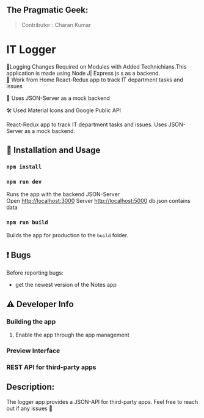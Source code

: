 
## The Pragmatic Geek:

> Contributor : Charan Kumar
# IT Logger
:ticket:Logging Changes Required on Modules with Added Technichians.This application is made using Node J| Express js s as a backend.<br>
:ticket: Work from Home React-Redux app to track IT department tasks and issues<br>

:ticket: Uses JSON-Server as a mock backend<br>

:hammer_and_wrench: Used Material Icons and Google Public API

<!-- The following paragraph should be kept synchronized with the description in appinfo/info.xml -->
React-Redux app to track IT department tasks and issues. 
Uses JSON-Server as a mock backend.


## :rocket: Installation and Usage

### `npm install`

### `npm run dev`

Runs the app with the backend JSON-Server<br>
Open [http://localhost:3000](http://localhost:3000)
Server [http://localhost:5000](http://localhost:5000)
db.json contains data

### `npm run build`

Builds the app for production to the `build` folder.<br>

## :exclamation: Bugs
Before reporting bugs:

* get the newest version of the Notes app




## :warning: Developer Info

### Building the app
1. Enable the app through the app management 

### Preview Interface

### REST API for third-party apps
## Description: 
The logger app provides a JSON-API for third-party apps. Feel free to reach out if any issues :raised_hands:


